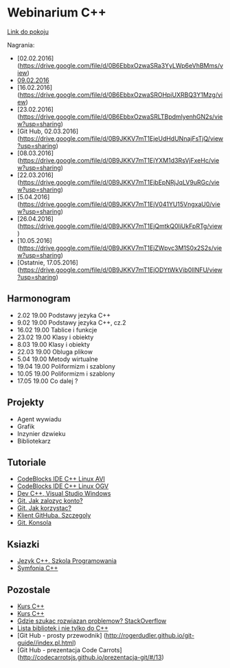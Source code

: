 Webinarium C++
==================

[Link do pokoju](https://mistrzowiekodowania.clickwebinar.com/cplusplus)

Nagrania:
- [02.02.2016] (https://drive.google.com/file/d/0B6EbbxOzwaSRa3YyLWp6eVhBMms/view)
- [09.02.2016](https://drive.google.com/file/d/0BzgO0hOQGTyGT0ZMNUpta0g2Wlk/view)
- [16.02.2016] (https://drive.google.com/file/d/0B6EbbxOzwaSROHpiUXRBQ3Y1Mzg/view)
- [23.02.2016] (https://drive.google.com/file/d/0B6EbbxOzwaSRLTBpdmlyenhGN2s/view?usp=sharing)
- [Git Hub, 02.03.2016] (https://drive.google.com/file/d/0B9JKKV7mT1EjeUdHdUNnajFsTjQ/view?usp=sharing)
- [08.03.2016] (https://drive.google.com/file/d/0B9JKKV7mT1EjYXM1d3RsVjFxeHc/view?usp=sharing)
- [22.03.2016] (https://drive.google.com/file/d/0B9JKKV7mT1EjbEpNRjJqLV9uRGc/view?usp=sharing)
- [5.04.2016] (https://drive.google.com/file/d/0B9JKKV7mT1EjV041YU15VngxaU0/view?usp=sharing)
- [26.04.2016] (https://drive.google.com/file/d/0B9JKKV7mT1EjQmtkQ0liUkFpRTg/view)
- [10.05.2016] (https://drive.google.com/file/d/0B9JKKV7mT1EjZWpvc3M1S0x2S2s/view?usp=sharing)
- [Ostatnie, 17.05.2016] (https://drive.google.com/file/d/0B9JKKV7mT1EjODYtWkVib0lINFU/view?usp=sharing)

Harmonogram
-----------

- 2.02 19.00 Podstawy jezyka C++
- 9.02 19.00 Podstawy jezyka C++, cz.2
- 16.02 19.00 Tablice i funkcje
- 23.02 19.00 Klasy i obiekty
- 8.03 19.00 Klasy i obiekty
- 22.03 19.00 Obluga plikow
- 5.04 19.00 Metody wirtualne
- 19.04 19.00 Poliformizm i szablony
- 10.05 19.00 Poliformizm i szablony
- 17.05 19.00 Co dalej ? 

Projekty
-----------
- Agent wywiadu
- Grafik
- Inzynier dzwieku
- Bibliotekarz

Tutoriale
-----------
- [CodeBlocks IDE C++ Linux AVI](https://www.dropbox.com/s/neo9d93n0vemzsy/Tutorial%20Linux%20CodeBlocks.avi?dl=0)
- [CodeBlocks IDE C++ Linux OGV](https://www.dropbox.com/s/5voogy05xo3idh8/Tutorial%20Linux%20CodeBlocks.ogv?dl=0)
- [Dev C++, Visual Studio Windows](https://www.dropbox.com/s/pp0r5mlb0yu1a1v/Tutorial%20Windows.avi?dl=0)
- [Git. Jak zalozyc konto?](https://www.youtube.com/watch?v=c3wkU2sQINc&feature=youtu.be)
- [Git. Jak korzystac?](https://www.youtube.com/watch?v=88LT17aRl7Y&feature=youtu.be)
- [Klient GitHuba. Szczegoly](https://www.dropbox.com/s/cidu19f1xc9ddrl/GitHub%20client%20details.avi?dl=0)
- [Git. Konsola](https://www.dropbox.com/s/owy6ji37ufkum6f/Git%20console.avi?dl=0)

Ksiazki
-----------
- [Jezyk C++. Szkola Programowania](http://helion.pl/ksiazki/jezyk-c-szkola-programowania-wydanie-vi-stephen-prata,cppri6.htm)
- [Symfonia C++](http://helion.pl/ksiazki/symfonia-c-standard-programowanie-w-jezyku-c-orientowane-obiektowo-tom-i-i-ii-jerzy-grebosz,a_006w.htm)

Pozostale
-----------

- [Kurs C++](http://algorytm.edu.pl/wstp-do-c)
- [Kurs C++](http://cpp0x.pl/)
- [Gdzie szukac rozwiazan problemow? StackOverflow](http://stackoverflow.com/)
- [Lista bibliotek i nie tylko do C++](http://www.cplusplus.com/reference/)
- [Git Hub - prosty przewodnik] (http://rogerdudler.github.io/git-guide//index.pl.html)
- [Git Hub - prezentacja Code Carrots] (http://codecarrotsjs.github.io/prezentacja-git/#/13)
